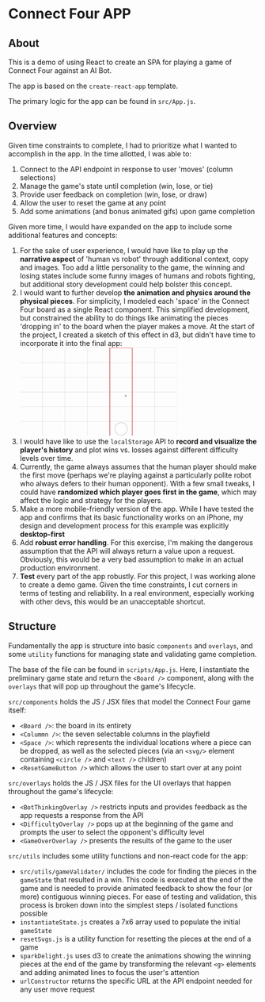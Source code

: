 # Connect Four APP

## About
This is a demo of using React to create an SPA for playing a game of Connect Four against an AI Bot.

The app is based on the `create-react-app` template.

The primary logic for the app can be found in `src/App.js`.

## Overview
Given time constraints to complete, I had to prioritize what I wanted to accomplish in the app. In the time allotted, I was able to:
1. Connect to the API endpoint in response to user 'moves' (column selections)
2. Manage the game's state until completion (win, lose, or tie)
3. Provide user feedback on completion (win, lose, or draw)
4. Allow the user to reset the game at any point
5. Add some animations (and bonus animated gifs) upon game completion

Given more time, I would have expanded on the app to include some additional features and concepts:
1. For the sake of user experience, I would have like to play up the **narrative aspect** of 'human vs robot' through additional context, copy and images. Too add a little personality to the game, the winning and losing states include some funny images of humans and robots fighting, but additional story development could help bolster this concept.
2. I would want to further develop **the animation and physics around the physical pieces**. For simplicity, I modeled each 'space' in the Connect Four board as a single React component. This simplified development, but constrained the ability to do things like animating the pieces 'dropping in' to the board when the player makes a move. At the start of the project, I created a sketch of this effect in d3, but didn't have time to incorporate it into the final app:
![Physics screenshot](https://github.com/timmarco/connect-four/blob/main/public/physics.gif?raw=true)
3. I would have like to use the `localStorage` API to **record and visualize the player's history** and plot wins vs. losses against different difficulty levels over time.
4. Currently, the game always assumes that the human player should make the first move (perhaps we're playing against a particularly polite robot who always defers to their human opponent). With a few small tweaks, I could have **randomized which player goes first in the game**, which may affect the logic and strategy for the players.
5. Make a more mobile-friendly version of the app. While I have tested the app and confirms that its basic functionality works on an iPhone, my design and development process for this example was explicitly **desktop-first**
6. Add **robust error handling**. For this exercise, I'm making the dangerous assumption that the API will always return a value upon a request. Obviously, this would be a very bad assumption to make in an actual production environment.
7. **Test** every part of the app robustly. For this project, I was working alone to create a demo game. Given the time constraints, I cut corners in terms of testing and reliability. In a real environment, especially working with other devs, this would be an unacceptable shortcut.

## Structure
Fundamentally the app is structure into basic `components` and `overlays`, and some `utility` functions for managing state and validating game completion.

The base of the file can be found in `scripts/App.js`. Here, I instantiate the preliminary game state and return the `<Board />` component, along with the `overlays` that will pop up throughout the game's lifecycle.

`src/components` holds the JS / JSX files that model the Connect Four game itself:
- `<Board />`: the board in its entirety
- `<Colummn />`: the seven selectable columns in the playfield
- `<Space />`: which represents the individual locations where a piece can be dropped, as well as the selected pieces (via an `<svg/>` element containing `<circle />` and `<text />` children)
- `<ResetGameButton />` which allows the user to start over at any point

`src/overlays` holds the JS / JSX files for the UI overlays that happen throughout the game's lifecycle:
- `<BotThinkingOverlay />` restricts inputs and provides feedback as the app requests a response from the API
- `<DifficultyOverlay />` pops up at the beginning of the game and prompts the user to select the opponent's difficulty level
- `<GameOverOverlay />` presents the results of the game to the user

`src/utils` includes some utility functions and non-react code for the app:
- `src/utils/gameValidator/` includes the code for finding the pieces in the `gameState` that resulted in a win. This code is executed at the end of the game and is needed to provide animated feedback to show the four (or more) contiguous winning pieces. For ease of testing and validation, this process is broken down into the simplest steps / isolated functions possible
- `instantiateState.js` creates a 7x6 array used to populate the initial `gameState`
- `resetSvgs.js` is a utility function for resetting the pieces at the end of a game
- `sparkDelight.js` uses d3 to create the animations showing the winning pieces at the end of the game by transforming the relevant `<g>` elements and adding animated lines to focus the user's attention
- `urlConstructor` returns the specific URL at the API endpoint needed for any user move request
